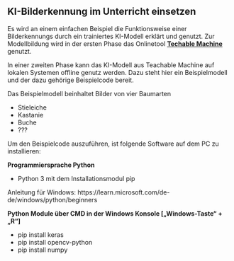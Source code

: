 <h2>KI-Bilderkennung im Unterricht einsetzen</h2>
<p>Es wird an einem einfachen Beispiel die Funktionsweise einer Bilderkennungs durch ein trainiertes KI-Modell erklärt und genutzt. Zur Modellbildung wird in der ersten Phase das Onlinetool  <a href="https://teachablemachine.withgoogle.com/"><b>Techable Machine</b></a> genutzt.</p>
<p>In einer zweiten Phase kann das KI-Modell aus Teachable Machine auf lokalen Systemen offline genutz werden. Dazu steht hier ein Beispielmodell und der dazu gehörige Beispielcode bereit.</p>
<p>Das Beispielmodell beinhaltet Bilder von vier Baumarten</p>
  <ul>
    <li>Stieleiche</li>
    <li>Kastanie</li>
    <li>Buche</li>
    <li>???</li>
  </ul>
<p>Um den Beispielcode auszuführen, ist folgende Software auf dem PC zu installieren:</p>
<b>Programmiersprache Python</b>
<ul>
<li>Python 3 mit dem Installationsmodul pip</li>
</ul>
<p>Anleitung für Windows: https://learn.microsoft.com/de-de/windows/python/beginners</p>
<b>Python Module über CMD in der Windows Konsole [„Windows-Taste“ + „R“]</b>
<ul>
<li>pip install keras</li>
<li>pip install opencv-python</li>
<li>pip install numpy</li>
</ul>
